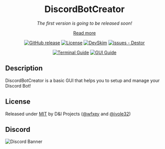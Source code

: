 <div align="center">
  
# DiscordBotCreator

*The first version is going to be released soon!*

[Read more](../../wiki)

[![GitHub release](https://img.shields.io/github/release/wfxey/DiscordBotCreator?include_prereleases=&sort=semver&color=blue)](https://github.com/wfxey/DiscordBotCreator/releases/)
[![License](https://img.shields.io/badge/License-MIT-blue)](#license)
[![DevSkim](https://github.com/wfxey/DiscordBotCreator/actions/workflows/devskim.yml/badge.svg?branch=main)](https://github.com/wfxey/DiscordBotCreator/actions/workflows/devskim.yml)
[![issues - Destor](https://img.shields.io/github/issues/wfxey/DiscordBotCreator)](https://github.com/wfxey/DiscordBotCreator/issues)

[![Terminal Guide](https://img.shields.io/badge/Terminal%20Guide-8A2BE2)](https://github.com/D-I-Projects/DiscordBotCreator/wiki/Guide#terminal-guide)
[![GUI Guide](https://img.shields.io/badge/GUI%20Guide-FFFF00)](https://github.com/D-I-Projects/DiscordBotCreator/wiki/Guide#gui-guide)


</div>

## Description 
DiscordBotCreator is a basic GUI that helps you to setup and manage your Discord Bot!

## License

Released under [MIT](/LICENSE) by D&I Projects ([@wfxey](https://github.com/wfxey) and [@ivole32](https://github.com/ivole32))

## Discord
![Discord Banner](https://discord.com/api/guilds/1230908371490570314/widget.png?style=banner2)
